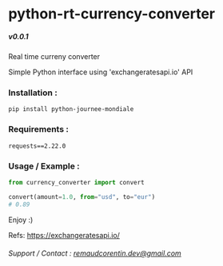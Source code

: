 # python-rt-currency-converter
##### v0.0.1

Real time curreny converter  

Simple Python interface using 'exchangeratesapi.io' API  

### Installation :
`pip install python-journee-mondiale`  

### Requirements :
```
requests==2.22.0
```

### Usage / Example :

```python
from currency_converter import convert

convert(amount=1.0, from="usd", to="eur")
# 0.89
```  

Enjoy :)  

Refs: https://exchangeratesapi.io/

###### Support / Contact : remaudcorentin.dev@gmail.com


